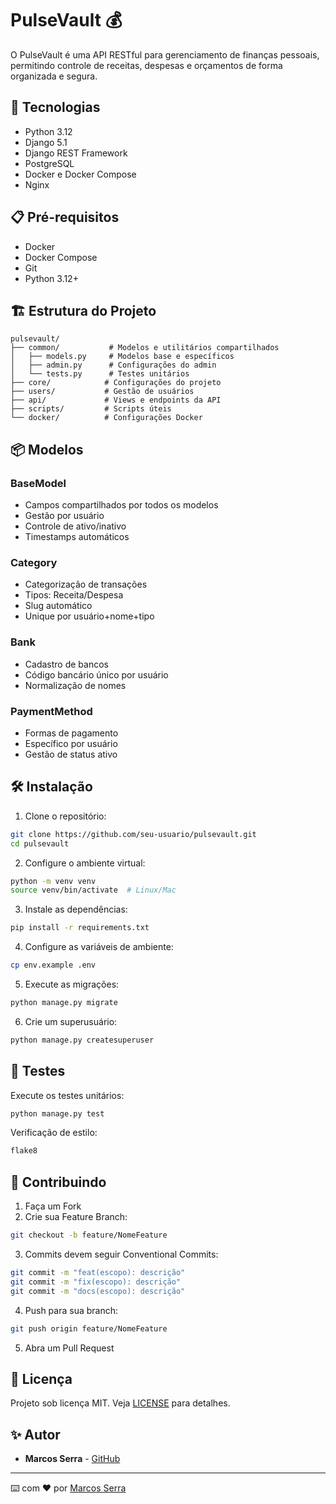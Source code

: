 # PulseVault 💰

O PulseVault é uma API RESTful para gerenciamento de finanças pessoais, permitindo controle de receitas, despesas e orçamentos de forma organizada e segura.

## 🚀 Tecnologias

- Python 3.12
- Django 5.1
- Django REST Framework
- PostgreSQL
- Docker e Docker Compose
- Nginx

## 📋 Pré-requisitos

- Docker
- Docker Compose
- Git
- Python 3.12+

## 🏗️ Estrutura do Projeto

```
pulsevault/
├── common/           # Modelos e utilitários compartilhados
│   ├── models.py     # Modelos base e específicos
│   ├── admin.py      # Configurações do admin
│   └── tests.py      # Testes unitários
├── core/            # Configurações do projeto
├── users/           # Gestão de usuários
├── api/             # Views e endpoints da API
├── scripts/         # Scripts úteis
└── docker/          # Configurações Docker
```

## 📦 Modelos

### BaseModel
- Campos compartilhados por todos os modelos
- Gestão por usuário
- Controle de ativo/inativo
- Timestamps automáticos

### Category
- Categorização de transações
- Tipos: Receita/Despesa
- Slug automático
- Unique por usuário+nome+tipo

### Bank
- Cadastro de bancos
- Código bancário único por usuário
- Normalização de nomes

### PaymentMethod
- Formas de pagamento
- Específico por usuário
- Gestão de status ativo

## 🛠️ Instalação

1. Clone o repositório:
```bash
git clone https://github.com/seu-usuario/pulsevault.git
cd pulsevault
```

2. Configure o ambiente virtual:
```bash
python -m venv venv
source venv/bin/activate  # Linux/Mac
```

3. Instale as dependências:
```bash
pip install -r requirements.txt
```

4. Configure as variáveis de ambiente:
```bash
cp env.example .env
```

5. Execute as migrações:
```bash
python manage.py migrate
```

6. Crie um superusuário:
```bash
python manage.py createsuperuser
```

## 🧪 Testes

Execute os testes unitários:
```bash
python manage.py test
```

Verificação de estilo:
```bash
flake8
```

## 🤝 Contribuindo

1. Faça um Fork
2. Crie sua Feature Branch:
```bash
git checkout -b feature/NomeFeature
```

3. Commits devem seguir Conventional Commits:
```bash
git commit -m "feat(escopo): descrição"
git commit -m "fix(escopo): descrição"
git commit -m "docs(escopo): descrição"
```

4. Push para sua branch:
```bash
git push origin feature/NomeFeature
```

5. Abra um Pull Request

## 📝 Licença

Projeto sob licença MIT. Veja [LICENSE](LICENSE) para detalhes.

## ✨ Autor

* **Marcos Serra** - [GitHub](https://github.com/MarcosSerra1)

---
⌨️ com ❤️ por [Marcos Serra](https://github.com/MarcosSerra1)
